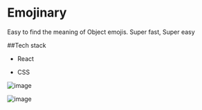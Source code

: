 # Emojinary
Easy to find the meaning of Object emojis. Super fast, Super easy 

##Tech stack
 - React
 * CSS

![image](https://user-images.githubusercontent.com/66175237/187849596-56d5576d-18a2-4329-b19e-c22cf7841148.png)

![image](https://user-images.githubusercontent.com/66175237/187849756-58bf3b68-b337-4d51-a04b-e0fbb0dfbbc3.png)
